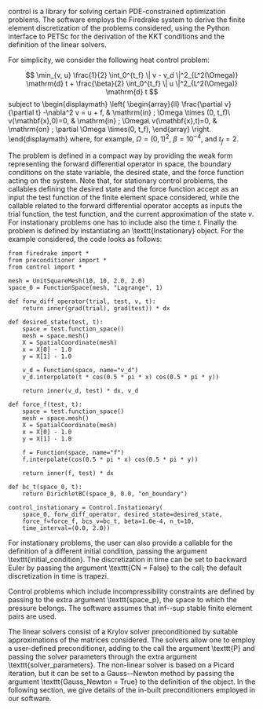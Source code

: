 control is a library for solving certain PDE-constrained optimization problems. The software employs the Firedrake
system to derive the finite element discretization of the problems considered, using the Python interface to PETSc
for the derivation of the KKT conditions and the definition of the linear solvers.

For simplicity, we consider the following heat control problem:

$$
	\min_{v, u} \frac{1}{2} \int_0^{t_f} \| v - v_d \|^2_{L^2(\Omega)}
	\mathrm{d} t + \frac{\beta}{2} \int_0^{t_f} \| u \|^2_{L^2(\Omega)}
	\mathrm{d} t
$$
subject to
\begin{displaymath}
	\left\{
		\begin{array}{ll}
			\frac{\partial v}{\partial t} -\nabla^2 v = u + f,
				& \mathrm{in} \; \Omega \times (0, t_f)\\
			v(\mathbf{x},0)=0, & \mathrm{in} \; \Omega\\
			v(\mathbf{x},t)=0, & \mathrm{on} \; \partial \Omega
				\times(0, t_f),
		\end{array}
	\right.
\end{displaymath}
where, for example, $\Omega = (0, 1)^2$, $\beta = 10^{-4}$, and $t_f = 2$.

The problem is defined in a compact way by providing the weak form representing the forward differential operator
in space, the boundary conditions on the state variable, the desired state, and the force function acting on the
system. Note that, for stationary control problems, the callables defining the desired state and the force function
accept as an input the test function of the finite element space considered, while the callable related to the
forward differential operator accepts as inputs the trial function, the test function, and the current approximation
of the state $v$. For instationary problems one has to include also the time $t$. Finally the problem is defined by
instantiating an \texttt{Instationary} object. For the example considered, the code looks as follows:

	from firedrake import *
	from preconditioner import *
	from control import *

	mesh = UnitSquareMesh(10, 10, 2.0, 2.0)
	space_0 = FunctionSpace(mesh, "Lagrange", 1)

	def forw_diff_operator(trial, test, v, t):
	    return inner(grad(trial), grad(test)) * dx

	def desired_state(test, t):
	    space = test.function_space()
	    mesh = space.mesh()
	    X = SpatialCoordinate(mesh)
	    x = X[0] - 1.0
	    y = X[1] - 1.0

	    v_d = Function(space, name="v_d")
	    v_d.interpolate(t * cos(0.5 * pi * x) cos(0.5 * pi * y))

	    return inner(v_d, test) * dx, v_d

	def force_f(test, t):
	    space = test.function_space()
	    mesh = space.mesh()
	    X = SpatialCoordinate(mesh)
	    x = X[0] - 1.0
	    y = X[1] - 1.0

	    f = Function(space, name="f")
	    f.interpolate(cos(0.5 * pi * x) cos(0.5 * pi * y))

	    return inner(f, test) * dx

	def bc_t(space_0, t):
		return DirichletBC(space_0, 0.0, "on_boundary")

	control_instationary = Control.Instationary(
	    space_0, forw_diff_operator, desired_state=desired_state,
	    force_f=force_f, bcs_v=bc_t, beta=1.0e-4, n_t=10,
	    time_interval=(0.0, 2.0))

For instationary problems, the user can also provide a callable for the definition of a different initial condition,
passing the argument \texttt{initial\_condition}. The discretization in time can be set to backward Euler by passing
the argument \texttt{CN = False} to the call; the default discretization in time is trapezi.

Control problems which include incompressibility constraints are defined by passing to the extra argument
\texttt{space\_p}, the space to which the pressure belongs. The software assumes that inf--sup stable finite
element pairs are used.

The linear solvers consist of a Krylov solver preconditioned by suitable approximations of the matrices considered.
The solvers allow one to employ a user-defined preconditioner, adding to the call the argument \texttt{P} and passing
the solver parameters through the extra argument \texttt{solver\_parameters}. The non-linear solver is based on a
Picard iteration, but it can be set to a Gauss--Newton method by passing the argument \texttt{Gauss\_Newton = True}
to the definition of the object. In the following section, we give details of the in-built preconditioners employed
in our software.

